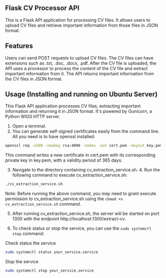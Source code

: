 ## Flask CV Processor API

This is a Flask API application for processing CV files. It allows users to upload CV files and retrieve important information from those files in JSON format.

## Features

Users can send POST requests to upload CV files. The CV files can have extensions such as .txt, .doc, .docx, .pdf.
After the CV file is uploaded, the API uses a processor to process the content of the CV file and extract important information from it. The API returns important information from the CV files in JSON format.

## Usage (Installing and running on Ubuntu Server)

This Flask API application processes CV files, extracting important information and returning it in JSON format. It's powered by Gunicorn, a Python WSGI HTTP server.

1. Open a terminal.
2. You can generate self-signed certificates easily from the command line. All you need is to have openssl installed:

```bash
openssl req -x509 -newkey rsa:4096 -nodes -out cert.pem -keyout key.pem -days 365
```

This command writes a new certificate in cert.pem with its corresponding private key in key.pem, with a validity period of 365 days.

3. Navigate to the directory containing cv_extraction_service.sh. 4. Run the following command to execute cv_extraction_service.sh:

```bash
./cv_extraction_service.sh
```

Note:
Before running the above command, you may need to grant execute permission to cv_extraction_service.sh using the `chmod +x cv_extraction_service.sh` command.

5. After running cv_extraction_service.sh, the server will be started on port 1300 with the endpoint http://localhost:1300/extract-cv.

6. To check status or stop the service, you can use the `sudo systemctl stop` command:

Check status the service

```bash
sudo systemctl status your_service.service
```

Stop the service

```bash
sudo systemctl stop your_service.service
```
